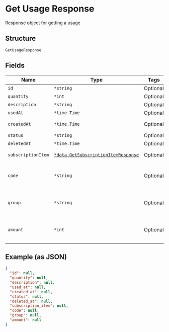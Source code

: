 
# Get Usage Response

Response object for getting a usage

## Structure

`GetUsageResponse`

## Fields

| Name | Type | Tags | Description |
|  --- | --- | --- | --- |
| `id` | `*string` | Optional | Id |
| `quantity` | `*int` | Optional | Quantity |
| `description` | `*string` | Optional | Description |
| `usedAt` | `*time.Time` | Optional | Used at |
| `createdAt` | `*time.Time` | Optional | Creation date |
| `status` | `*string` | Optional | Status |
| `deletedAt` | `*time.Time` | Optional | - |
| `subscriptionItem` | [`*data.GetSubscriptionItemResponse`](../../doc/models/get-subscription-item-response.md) | Optional | Subscription item |
| `code` | `*string` | Optional | Identification code in the client system |
| `group` | `*string` | Optional | Identification group in the client system |
| `amount` | `*int` | Optional | Field used in item scheme type 'Percent' |

## Example (as JSON)

```json
{
  "id": null,
  "quantity": null,
  "description": null,
  "used_at": null,
  "created_at": null,
  "status": null,
  "deleted_at": null,
  "subscription_item": null,
  "code": null,
  "group": null,
  "amount": null
}
```

